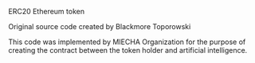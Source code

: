 ERC20 Ethereum token

Original source code created by Blackmore Toporowski

This code was implemented by MIECHA Organization for the purpose of creating 
the contract between the token holder and artificial intelligence.
